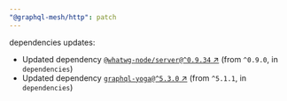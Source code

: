 ```yaml
---
"@graphql-mesh/http": patch
---
```

dependencies updates:
  - Updated dependency [`@whatwg-node/server@^0.9.34` ↗︎](https://www.npmjs.com/package/@whatwg-node/server/v/0.9.34) (from `^0.9.0`, in `dependencies`)
  - Updated dependency [`graphql-yoga@^5.3.0` ↗︎](https://www.npmjs.com/package/graphql-yoga/v/5.3.0) (from `^5.1.1`, in `dependencies`)
